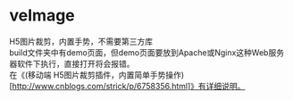 # veImage
H5图片裁剪，内置手势，不需要第三方库  
build文件夹中有demo页面，但demo页面要放到Apache或Nginx这种Web服务器软件下执行，直接打开将会报错。  
在《(移动端 H5图片裁剪插件，内置简单手势操作)[http://www.cnblogs.com/strick/p/6758356.html]》有详细说明。